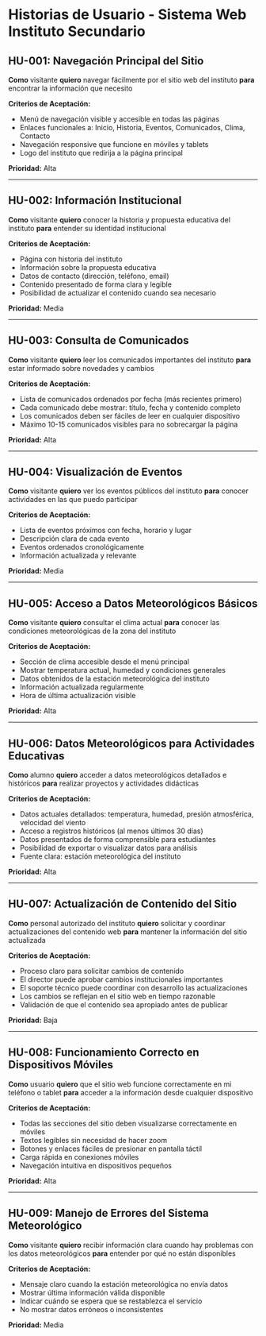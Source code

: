 # Historias de Usuario - Sistema Web Instituto Secundario

## HU-001: Navegación Principal del Sitio
**Como** visitante **quiero** navegar fácilmente por el sitio web del instituto **para** encontrar la información que necesito

**Criterios de Aceptación:**
- Menú de navegación visible y accesible en todas las páginas
- Enlaces funcionales a: Inicio, Historia, Eventos, Comunicados, Clima, Contacto
- Navegación responsive que funcione en móviles y tablets
- Logo del instituto que redirija a la página principal

**Prioridad:** Alta

---

## HU-002: Información Institucional
**Como** visitante **quiero** conocer la historia y propuesta educativa del instituto **para** entender su identidad institucional

**Criterios de Aceptación:**
- Página con historia del instituto
- Información sobre la propuesta educativa
- Datos de contacto (dirección, teléfono, email)
- Contenido presentado de forma clara y legible
- Posibilidad de actualizar el contenido cuando sea necesario

**Prioridad:** Media

---

## HU-003: Consulta de Comunicados
**Como** visitante **quiero** leer los comunicados importantes del instituto **para** estar informado sobre novedades y cambios

**Criterios de Aceptación:**
- Lista de comunicados ordenados por fecha (más recientes primero)
- Cada comunicado debe mostrar: título, fecha y contenido completo
- Los comunicados deben ser fáciles de leer en cualquier dispositivo
- Máximo 10-15 comunicados visibles para no sobrecargar la página

**Prioridad:** Alta

---

## HU-004: Visualización de Eventos
**Como** visitante **quiero** ver los eventos públicos del instituto **para** conocer actividades en las que puedo participar

**Criterios de Aceptación:**
- Lista de eventos próximos con fecha, horario y lugar
- Descripción clara de cada evento
- Eventos ordenados cronológicamente
- Información actualizada y relevante

**Prioridad:** Media

---

## HU-005: Acceso a Datos Meteorológicos Básicos
**Como** visitante **quiero** consultar el clima actual **para** conocer las condiciones meteorológicas de la zona del instituto

**Criterios de Aceptación:**
- Sección de clima accesible desde el menú principal
- Mostrar temperatura actual, humedad y condiciones generales
- Datos obtenidos de la estación meteorológica del instituto
- Información actualizada regularmente
- Hora de última actualización visible

**Prioridad:** Alta

---

## HU-006: Datos Meteorológicos para Actividades Educativas
**Como** alumno **quiero** acceder a datos meteorológicos detallados e históricos **para** realizar proyectos y actividades didácticas

**Criterios de Aceptación:**
- Datos actuales detallados: temperatura, humedad, presión atmosférica, velocidad del viento
- Acceso a registros históricos (al menos últimos 30 días)
- Datos presentados de forma comprensible para estudiantes
- Posibilidad de exportar o visualizar datos para análisis
- Fuente clara: estación meteorológica del instituto

**Prioridad:** Alta

---

## HU-007: Actualización de Contenido del Sitio
**Como** personal autorizado del instituto **quiero** solicitar y coordinar actualizaciones del contenido web **para** mantener la información del sitio actualizada

**Criterios de Aceptación:**
- Proceso claro para solicitar cambios de contenido
- El director puede aprobar cambios institucionales importantes
- El soporte técnico puede coordinar con desarrollo las actualizaciones
- Los cambios se reflejan en el sitio web en tiempo razonable
- Validación de que el contenido sea apropiado antes de publicar

**Prioridad:** Baja

---

## HU-008: Funcionamiento Correcto en Dispositivos Móviles
**Como** usuario **quiero** que el sitio web funcione correctamente en mi teléfono o tablet **para** acceder a la información desde cualquier dispositivo

**Criterios de Aceptación:**
- Todas las secciones del sitio deben visualizarse correctamente en móviles
- Textos legibles sin necesidad de hacer zoom
- Botones y enlaces fáciles de presionar en pantalla táctil
- Carga rápida en conexiones móviles
- Navegación intuitiva en dispositivos pequeños

**Prioridad:** Alta

---

## HU-009: Manejo de Errores del Sistema Meteorológico
**Como** visitante **quiero** recibir información clara cuando hay problemas con los datos meteorológicos **para** entender por qué no están disponibles

**Criterios de Aceptación:**
- Mensaje claro cuando la estación meteorológica no envía datos
- Mostrar última información válida disponible
- Indicar cuándo se espera que se restablezca el servicio
- No mostrar datos erróneos o inconsistentes

**Prioridad:** Media